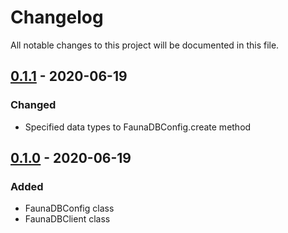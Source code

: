 # Changelog

All notable changes to this project will be documented in this file.

## [0.1.1] - 2020-06-19

### Changed

- Specified data types to FaunaDBConfig.create method 

## [0.1.0] - 2020-06-19

### Added

- FaunaDBConfig class
- FaunaDBClient class

[0.1.1]: https://github.com/gavanitrate/faunadb-http-dart/compare/0.1.0...0.1.1
[0.1.0]: https://github.com/gavanitrate/faunadb-http-dart/releases/tag/0.1.0
